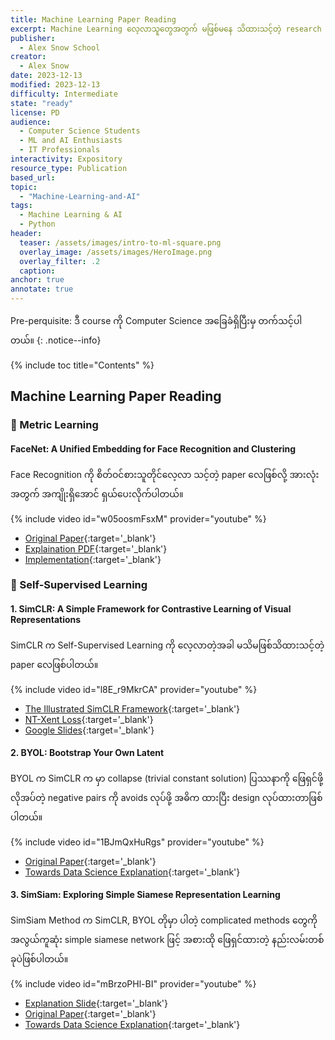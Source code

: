 ```yaml
---
title: Machine Learning Paper Reading
excerpt: Machine Learning လေ့လာသူတွေအတွက် မဖြစ်မနေ သိထားသင့်တဲ့ research paper တွေကို အတတ်နိုင်ဆုံး ကြိုးစားရှင်ပြပေးထားတာကို စုထားပေးပါတယ်။
publisher:
  - Alex Snow School
creator:
  - Alex Snow
date: 2023-12-13
modified: 2023-12-13
difficulty: Intermediate
state: "ready"
license: PD
audience:
  - Computer Science Students
  - ML and AI Enthusiasts
  - IT Professionals
interactivity: Expository
resource_type: Publication
based_url: 
topic:
  - "Machine-Learning-and-AI"
tags:
  - Machine Learning & AI
  - Python
header:
  teaser: /assets/images/intro-to-ml-square.png
  overlay_image: /assets/images/HeroImage.png
  overlay_filter: .2
  caption: 
anchor: true
annotate: true
---
```


Pre-perquisite: ဒီ course ကို Computer Science အခြေခံရှိပြီးမှ တက်သင့်ပါတယ်။
{: .notice--info}

{% include toc title="Contents" %}

## Machine Learning Paper Reading

### 🥬 Metric Learning

#### FaceNet: A Unified Embedding for Face Recognition and Clustering

Face Recognition ကို စိတ်ဝင်စားသူတိုင်လေ့လာ သင့်တဲ့ paper လေဖြစ်လို့ အားလုံးအတွက် အကျိုးရှိအောင် ရှယ်ပေးလိုက်ပါတယ်။ 

{% include video id="w05oosmFsxM" provider="youtube" %}
- [Original Paper](https://arxiv.org/abs/1503.03832){:target='_blank'}
- [Explaination PDF](https://drive.google.com/file/d/1TwXJgNqA-nfcGyrZ_OlpBIshMgiJu82z/view?usp=sharing){:target='_blank'}
- [Implementation](https://github.com/alexsnow348/facetag){:target='_blank'}


### 🌼 Self-Supervised Learning

#### 1. SimCLR: A Simple Framework for Contrastive Learning of Visual Representations

SimCLR က Self-Supervised Learning ကို လေ့လာတဲ့အခါ မသိမဖြစ်သိထားသင့်တဲ့ paper လေဖြစ်ပါတယ်။ 

{% include video id="l8E_r9MkrCA" provider="youtube" %}

- [The Illustrated SimCLR Framework](https://amitness.com/posts/simclr){:target='_blank'}
- [NT-Xent Loss](https://towardsdatascience.com/nt-xent-normalized-temperature-scaled-cross-entropy-loss-explained-and-implemented-in-pytorch-cc081f69848){:target='_blank'}
- [Google Slides](https://docs.google.com/presentation/d/1ccddJFD_j3p3h0TCqSV9ajSi2y1yOfh0-lJoK29ircs/edit#slide=id.g8c1b8d6efd_0_1){:target='_blank'}


#### 2. BYOL: Bootstrap Your Own Latent

BYOL က SimCLR က မှာ collapse (trivial constant solution) ပြဿနာကို ဖြေရှင်ဖို့ လိုအပ်တဲ့ negative pairs  ကို avoids လုပ်ဖို့ အဓိက ထားပြီး design လုပ်ထားတာဖြစ်ပါတယ်။

{% include video id="1BJmQxHuRgs" provider="youtube" %}

- [Original Paper](https://arxiv.org/pdf/2006.07733){:target='_blank'}
- [Towards Data Science Explanation](https://towardsdatascience.com/byol-the-alternative-to-contrastive-self-supervised-learning-5d0a26983d7c
){:target='_blank'}


#### 3. SimSiam: Exploring Simple Siamese Representation Learning

SimSiam Method က SimCLR, BYOL တိုမှာ ပါတဲ့ complicated methods တွေကို အလွယ်ကူဆုံး  simple siamese network ဖြင့် အစားထို ဖြေရှင်ထားတဲ့ နည်းလမ်းတစ်ခုပဲဖြစ်ပါတယ်။

{% include video id="mBrzoPHl-BI" provider="youtube" %}

- [Explanation Slide](https://drive.google.com/file/d/1GMkDr77fA0H4EvUnRAGjucJMEFxWVQ7o/view?usp=sharing){:target='_blank'}
- [Original Paper](https://arxiv.org/abs/2011.10566){:target='_blank'}
- [Towards Data Science Explanation](https://sh-tsang.medium.com/review-simsiam-exploring-simple-siamese-representation-learning-3c84ceb61702){:target='_blank'}

